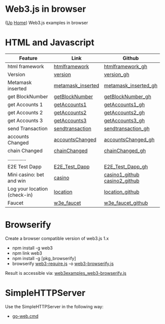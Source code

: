 # Web3.js in browser  <!-- omit in toc --> 
([Up](..) [Home](..\..))
Web3.js examples in browser

# HTML and Javascript
  
| Feature                       | Link                  | Github
| ---------                     | -------               | ----------- 
| html framework                | [htmlframework]       | [htmlframework_gh]
| Version                       | [version]             | [version_gh]
| Metamask inserted             | [metamask_inserted]   | [metamask_inserted_gh]
| get BlockNumber               | [getBlockNumber]      | [getBlockNumber_gh]
| get Accounts 1                | [getAccounts1]        | [getAccounts1_gh]
| get Accounts 2                | [getAccounts2]        | [getAccounts2_gh]
| get Accounts 3                | [getAccounts3]        | [getAccounts3_gh]
| send Transaction              | [sendtransaction]     | [sendtransaction_gh]
| accounts Changed              | [accountsChanged]     | [accountsChanged_gh]
| chain Changed                 | [chainChanged]        | [chainChanged_gh]
| ..............   
| E2E Test Dapp                 | [E2E_Test_Dapp]       | [E2E_Test_Dapp_gh]
| Mini casino: bet and win      | [casino]              | [casino1_github]<br>[casino2_github]
| Log your location (check-in)  | [location]            | [location_github]
| Faucet                        | [w3e_faucet]          | [w3e_faucet_github]

[location]:          http://web3examples.com/location
[location_github]:   https://github.com/web3examples/location

[casino]:            http://web3examples.com/ethereum/casino/
[casino1_github]:    https://github.com/web3examples/ethereum/tree/master/casino
[casino2_github]:    https://github.com/web3examples/ethereum/blob/master/solidity_examples/Casino.sol

[w3e_faucet]:        http://web3examples.com/ethereum/faucet
[w3e_faucet_github]: https://github.com/web3examples/ethereum/tree/master/faucet

[htmlframework]:     https://web3examples.com/ethereum/web3js_browser/htmlframework.html   
[version]:           https://web3examples.com/ethereum/web3js_browser/version.html
[metamask_inserted]: https://web3examples.com/ethereum/web3js_browser/metamask_inserted.html
[getBlockNumber]:    https://web3examples.com/ethereum/web3js_browser/getBlockNumber.html
[getAccounts1]:      https://web3examples.com/ethereum/web3js_browser/getaccounts1.html
[getAccounts2]:      https://web3examples.com/ethereum/web3js_browser/getaccounts2.html
[getAccounts3]:      https://web3examples.com/ethereum/web3js_browser/getaccounts3.html
[accountsChanged]:   https://web3examples.com/ethereum/web3js_browser/accountsChanged.html
[chainChanged]:      https://web3examples.com/ethereum/web3js_browser/chainChanged.html
[sendtransaction]:   https://web3examples.com/ethereum/web3js_browser/sendtransaction.html
[E2E_Test_Dapp]:     https://web3examples.com/ethereum/web3js_browser/E2E_Test_Dapp.html



[htmlframework_gh]:      https://github.com/web3examples/ethereum/blob/master/web3js_browser/htmlframework.html
[version_gh]:            https://github.com/web3examples/ethereum/blob/master/web3js_browser/version.html
[metamask_inserted_gh]:  https://github.com/web3examples/ethereum/blob/master/web3js_browser/metamask_inserted.html
[getBlockNumber_gh]:     https://github.com/web3examples/ethereum/blob/master/web3js_browser/getBlockNumber.html
[getAccounts1_gh]:       https://github.com/web3examples/ethereum/blob/master/web3js_browser/getaccounts1.html
[getAccounts2_gh]:       https://github.com/web3examples/ethereum/blob/master/web3js_browser/getaccounts2.html
[getAccounts3_gh]:       https://github.com/web3examples/ethereum/blob/master/web3js_browser/getaccounts3.html
[sendtransaction_gh]:    https://github.com/web3examples/ethereum/blob/master/web3js_browser/sendtransaction.html
[accountsChanged_gh]:    https://github.com/web3examples/ethereum/blob/master/web3js_browser/accountsChanged.html
[chainChanged_gh]:       https://github.com/web3examples/ethereum/blob/master/web3js_browser/chainChanged.html
[E2E_Test_Dapp_gh]:      https://github.com/MetaMask/metamask-extension/tree/develop/test/e2e/contract-test


# Browserify

Create a browser compatible version of web3.js 1.x
* npm install -g web3
* npm link web3
* npm install -g [pkg_browserify]
* browserify [web3-require.js] -o [web3-browserify.js]

Result is accessible via: [web3examples_web3-browserify.js]

[browserify]:                      https://www.npmjs.com/package/browserify
[web3-require.js]:                 https://github.com/web3examples/ethereum/blob/master/web3js_browser/web3-require.js
[web3-browserify.js]:              https://github.com/web3examples/ethereum/blob/master/web3js_browser/web3-browserify.js
[web3examples_web3-browserify.js]: http://web3examples.com/ethereum/web3js_browser/web3-browserify.js

# SimpleHTTPServer

Use the SimpleHTTPServer in the following way:
* [go-web.cmd]

[go-web.cmd]: https://github.com/web3examples/ethereum/blob/master/web3js_browser/go-web.cmd
